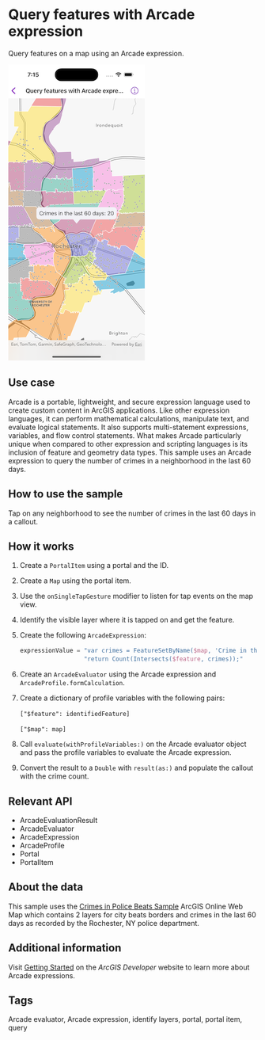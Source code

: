 # Query features with Arcade expression

Query features on a map using an Arcade expression.

![QueryFeaturesWithArcadeExpression](query-features-with-arcade-expression.png)

## Use case

Arcade is a portable, lightweight, and secure expression language used to create custom content in ArcGIS applications. Like other expression languages, it can perform mathematical calculations, manipulate text, and evaluate logical statements. It also supports multi-statement expressions, variables, and flow control statements. What makes Arcade particularly unique when compared to other expression and scripting languages is its inclusion of feature and geometry data types. This sample uses an Arcade expression to query the number of crimes in a neighborhood in the last 60 days.

## How to use the sample

Tap on any neighborhood to see the number of crimes in the last 60 days in a callout.

## How it works

1. Create a `PortalItem` using a portal and the ID.
2. Create a `Map` using the portal item.
3. Use the `onSingleTapGesture` modifier to listen for tap events on the map view.
4. Identify the visible layer where it is tapped on and get the feature.
5. Create the following `ArcadeExpression`:

    ```swift
    expressionValue = "var crimes = FeatureSetByName($map, 'Crime in the last 60 days');\n"
                      "return Count(Intersects($feature, crimes));"
    ```

6. Create an `ArcadeEvaluator` using the Arcade expression and `ArcadeProfile.formCalculation`.
7. Create a dictionary of profile variables with the following pairs:

    `["$feature": identifiedFeature]`

    `["$map": map]`

8. Call `evaluate(withProfileVariables:)` on the Arcade evaluator object and pass the profile variables to evaluate the Arcade expression.
9. Convert the result to a `Double` with `result(as:)` and populate the callout with the crime count.

## Relevant API

* ArcadeEvaluationResult
* ArcadeEvaluator
* ArcadeExpression
* ArcadeProfile
* Portal
* PortalItem

## About the data

This sample uses the [Crimes in Police Beats Sample](https://www.arcgis.com/home/item.html?id=539d93de54c7422f88f69bfac2aebf7d) ArcGIS Online Web Map which contains 2 layers for city beats borders and crimes in the last 60 days as recorded by the Rochester, NY police department.

## Additional information

Visit [Getting Started](https://developers.arcgis.com/arcade/) on the *ArcGIS Developer* website to learn more about Arcade expressions.

## Tags

Arcade evaluator, Arcade expression, identify layers, portal, portal item, query
